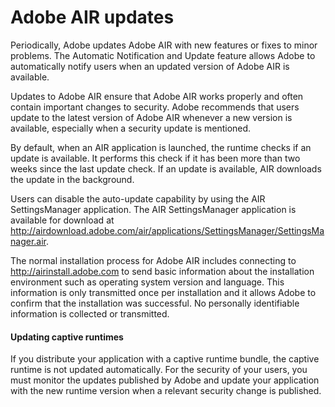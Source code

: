 # Adobe AIR updates

<div>

Periodically, Adobe updates Adobe AIR with new features or fixes to minor
problems. The Automatic Notification and Update feature allows Adobe to
automatically notify users when an updated version of Adobe AIR is available.

Updates to Adobe AIR ensure that Adobe AIR works properly and often contain
important changes to security. Adobe recommends that users update to the latest
version of Adobe AIR whenever a new version is available, especially when a
security update is mentioned.

By default, when an AIR application is launched, the runtime checks if an update
is available. It performs this check if it has been more than two weeks since
the last update check. If an update is available, AIR downloads the update in
the background.

Users can disable the auto-update capability by using the AIR SettingsManager
application. The AIR SettingsManager application is available for download at
<http://airdownload.adobe.com/air/applications/SettingsManager/SettingsManager.air>.

The normal installation process for Adobe AIR includes connecting to
http://airinstall.adobe.com to send basic information about the installation
environment such as operating system version and language. This information is
only transmitted once per installation and it allows Adobe to confirm that the
installation was successful. No personally identifiable information is collected
or transmitted.

<div>

#### Updating captive runtimes

If you distribute your application with a captive runtime bundle, the captive
runtime is not updated automatically. For the security of your users, you must
monitor the updates published by Adobe and update your application with the new
runtime version when a relevant security change is published.

</div>

</div>

<div>

<div>



</div>

</div>
